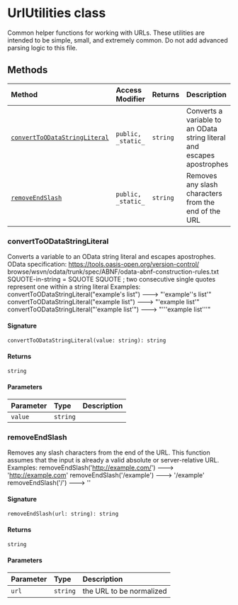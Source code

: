 # UrlUtilities class





Common helper functions for working with URLs. These utilities are intended to be simple, 
small, and extremely common. Do not add advanced parsing logic to this file.






## Methods

| Method	   | Access Modifier | Returns	| Description|
|:-------------|:----|:-------|:-----------|
|[`convertToODataStringLiteral`](#converttoodatastringliteral)     | `public, _static_` | `string` | Converts a variable to an OData string literal and escapes apostrophes |
|[`removeEndSlash`](#removeendslash)     | `public, _static_` | `string` | Removes any slash characters from the end of the URL |




### convertToODataStringLiteral

Converts a variable to an OData string literal and escapes apostrophes. 
OData specification: 
https://tools.oasis-open.org/version-control/ 
browse/wsvn/odata/trunk/spec/ABNF/odata-abnf-construction-rules.txt 
SQUOTE-in-string = SQUOTE SQUOTE ; two consecutive single quotes represent one within a string literal 
Examples: 
convertToODataStringLiteral("example's list") ---> "'example''s list'" 
convertToODataStringLiteral("example list") ---> "'example list'" 
convertToODataStringLiteral("'example list'") ---> "'''example list'''"

#### Signature
`convertToODataStringLiteral(value: string): string`

#### Returns
`string`


#### Parameters


| Parameter	   | Type    | Description |
|:-------------|:---------------|:------------|
| `value`    | `string` |  |


### removeEndSlash

Removes any slash characters from the end of the URL. 
This function assumes that the input is already a valid absolute or server-relative URL. 
Examples: 
removeEndSlash('http://example.com/') ---> 'http://example.com' 
removeEndSlash('/example') ---> '/example' 
removeEndSlash('/') ---> ''

#### Signature
`removeEndSlash(url: string): string`

#### Returns
`string`


#### Parameters


| Parameter	   | Type    | Description |
|:-------------|:---------------|:------------|
| `url`    | `string` | the URL to be normalized |

